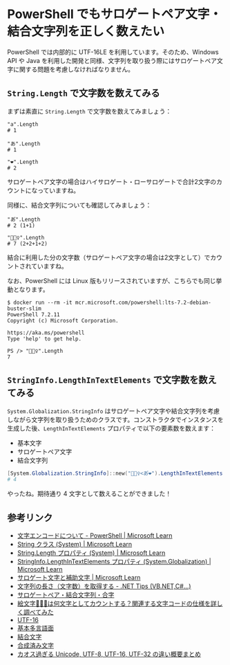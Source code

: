 # PowerShell でもサロゲートペア文字・結合文字列を正しく数えたい

PowerShell では内部的に UTF-16LE を利用しています。そのため、Windows API や Java を利用した開発と同様、文字列を取り扱う際にはサロゲートペア文字に関する問題を考慮しなければなりません。

## `String.Length` で文字数を数えてみる

まずは素直に `String.Length` で文字数を数えてみましょう：

```powershell:基本多言語面内（非サロゲートペア文字）
"a".Length
# 1

"あ".Length
# 1
```

```powershell:基本多言語面外（サロゲートペア文字）
"❤️".Length
# 2
```

サロゲートペア文字の場合はハイサロゲート・ローサロゲートで合計2文字のカウントになっていますね。

同様に、結合文字列についても確認してみましょう：

```powershell:結合文字列
"あ゙".Length
# 2 (1+1)

"👳🏽‍♀️".Length
# 7 (2+2+1+2)
```

結合に利用した分の文字数（サロゲートペア文字の場合は2文字として）でカウントされていますね。

なお、PowerShell には Linux 版もリリースされていますが、こちらでも同じ挙動となります。

```log
$ docker run --rm -it mcr.microsoft.com/powershell:lts-7.2-debian-buster-slim
PowerShell 7.2.11
Copyright (c) Microsoft Corporation.

https://aka.ms/powershell
Type 'help' to get help.

PS /> "👳🏽‍♀️".Length
7
```

## `StringInfo.LengthInTextElements` で文字数を数えてみる

`System.Globalization.StringInfo` はサロゲートペア文字や結合文字列を考慮しながら文字列を取り扱うためのクラスです。コンストラクタでインスタンスを生成した後、`LengthInTextElements` プロパティで以下の要素数を数えます：

* 基本文字
* サロゲートペア文字
* 結合文字列

```powershell
[System.Globalization.StringInfo]::new("👳🏽‍♀️<あ゙❤️").LengthInTextElements
# 4
```

やったね。期待通り 4 文字として数えることができました！

## 参考リンク

* [文字エンコードについて - PowerShell | Microsoft Learn](https://learn.microsoft.com/ja-jp/powershell/module/microsoft.powershell.core/about/about_character_encoding?view=powershell-7.2)
* [String クラス (System) | Microsoft Learn](https://learn.microsoft.com/ja-jp/dotnet/api/system.string?view=net-7.0)
* [String.Length プロパティ (System) | Microsoft Learn](https://learn.microsoft.com/ja-jp/dotnet/api/system.string.length?view=net-7.0#system-string-length)
* [StringInfo.LengthInTextElements プロパティ (System.Globalization) | Microsoft Learn](https://learn.microsoft.com/ja-jp/dotnet/api/system.globalization.stringinfo.lengthintextelements?view=net-7.0)
* [サロゲート文字と補助文字 | Microsoft Learn](https://learn.microsoft.com/ja-jp/windows/win32/intl/surrogates-and-supplementary-characters)
* [文字列の長さ（文字数）を取得する - .NET Tips (VB.NET,C#...)](https://dobon.net/vb/dotnet/string/stringlength.html)
* [サロゲートペア・結合文字列・合字](https://qiita.com/Nabetani/items/8c69bdd8060f2503683c)
* [絵文字👨🏻‍🦱は何文字としてカウントする？関連する文字コードの仕様を詳しく調べてみた](https://qiita.com/comware_harase/items/59c60ab1c6e1797f0821)
* [UTF-16](https://ja.wikipedia.org/wiki/UTF-16)
* [基本多言語面](https://ja.wikipedia.org/wiki/%E5%9F%BA%E6%9C%AC%E5%A4%9A%E8%A8%80%E8%AA%9E%E9%9D%A2)
* [結合文字](https://ja.wikipedia.org/wiki/%E7%B5%90%E5%90%88%E6%96%87%E5%AD%97)
* [合成済み文字](https://ja.wikipedia.org/wiki/%E5%90%88%E6%88%90%E6%B8%88%E3%81%BF%E6%96%87%E5%AD%97)
* [カオス過ぎる Unicode, UTF-8, UTF-16, UTF-32 の違い概要まとめ](https://qiita.com/tatsubey/items/0ba0d3b84c012fd4d19b)
